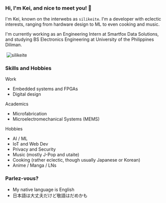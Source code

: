 ### Hi, I'm Kei, and nice to meet you! 👋

I'm Kei, known on the interwebs as `silikeite`. I'm a developer with eclectic interests, ranging from hardware design to ML to even cooking and music.

I'm currently working as an Engineering Intern at Smartfox Data Solutions, and studying BS Electronics Engineering at University of the Philippines Diliman.

<p>&nbsp;<img align="center" src="https://github-readme-stats.vercel.app/api?username=silikeite&show_icons=true&locale=en&theme=dark" alt="silikeite" /></p>

### Skills and Hobbies
Work
- Embedded systems and FPGAs
- Digital design

Academics
- Microfabrication
- Microelectromechanical Systems (MEMS)

Hobbies
- AI / ML
- IoT and Web Dev
- Privacy and Security
- Music (mostly J-Pop and utaite)
- Cooking (rather eclectic, though usually Japanese or Korean)
- Anime / Manga / LNs

### Parlez-vous?
- My native language is English
- 日本語は大丈夫だけど敬語はだめかも


